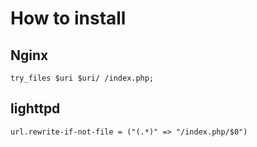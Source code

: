 # How to install


## Nginx

```
try_files $uri $uri/ /index.php;
```

## lighttpd

```
url.rewrite-if-not-file = ("(.*)" => "/index.php/$0")
```



